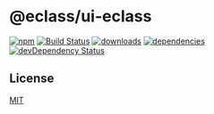 # @eclass/ui-eclass

[![npm](https://img.shields.io/npm/v/@eclass/template-npm-libs.svg)](https://www.npmjs.com/package/@eclass/template-npm-libs)
[![Build Status](https://travis-ci.org/eclass/template-npm-libs.svg?branch=master)](https://travis-ci.org/eclass/template-npm-libs)
[![downloads](https://img.shields.io/npm/dt/@eclass/template-npm-libs.svg)](https://www.npmjs.com/package/@eclass/template-npm-libs)
[![dependencies](https://img.shields.io/david/eclass/template-npm-libs.svg)](https://david-dm.org/eclass/template-npm-libs)
[![devDependency Status](https://img.shields.io/david/dev/eclass/template-npm-libs.svg)](https://david-dm.org/eclass/template-npm-libs#info=devDependencies)


## License

[MIT](https://tldrlegal.com/license/mit-license)
